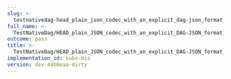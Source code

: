 ```yaml
---
slug: >-
  testnativedag-head_plain_json_codec_with_an_explicit_dag-json_format_returns_http_200-header_content-length
full_name: >-
  TestNativeDag/HEAD_plain_JSON_codec_with_an_explicit_DAG-JSON_format_returns_HTTP_200/Header_Content-Length
outcome: pass
title: >-
  TestNativeDag/HEAD_plain_JSON_codec_with_an_explicit_DAG-JSON_format_returns_HTTP_200/Header_Content-Length
implementation_id: kubo-bis
version: dev-44b0eaa-dirty
---
```


